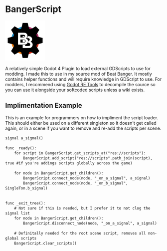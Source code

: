 # BangerScript

<img src="icon.png" alt="BangerScript Icon" width="128"/>

A relatively simple Godot 4 Plugin to load external GDScripts to use for modding. I made this to use in my source mod of Beat Banger. It mostly contains helper functions and will require knowledge in GDScript to use. For modders, I recommend using [Godot RE Tools](https://github.com/GDRETools/gdsdecomp) to decompile the source so you can use it alongside your softcoded scripts unless a wiki exists.

## Implimentation Example

This is an example for programmers on how to impliment the script loader. This should either be used on a different singleton so it doesn't get called again, or in a scene if you want to remove and re-add the scripts per scene.

```gdscript
signal a_signal()

func _ready():
	for script in BangerScript.get_scripts_at("res://scripts"):
		BangerScript.add_script("res://scripts".path_join(script), true #if you're addings scripts globally across the game)

	for node in BangerScript.get_children():
		BangerScript.connect_node(node, "_on_a_signal", a_signal)
		BangerScript.connect_node(node, "_on_b_signal", SingleTon.b_signal)


func _exit_tree():
	# Not sure if this is needed, but I prefer it to not clog the signal list
	for node in BangerScript.get_children():
		BangerScript.disconnect_node(node, "_on_a_signal", a_signal)

	# Definitally needed for the root scene script, removes all non-global scripts
	BangerScript.clear_scripts()
```
